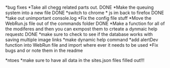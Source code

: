 
*bug fixes
*Take all chegg related parts out. DONE
*Make the queuing system into a new file DONE
*switch to chrome * js im back to firefox DONE
*take out unimportant console.log
*Fix the config file stuff
*Move the WebRun.js file out of the commands folder DONE
*Make a function for all of the modiferes and then you can exmpost them to crteate a dynmaic help requestc DONE
*make sure to check to see if the database works with saving multiple image links
*make dynamic help command
*add alertDev function into WebRun file and import where ever it needs to be used
*Fix bugs and or note them in the readme

*ntoes
*make sure to have all data in the sites.json files filled out!!!
